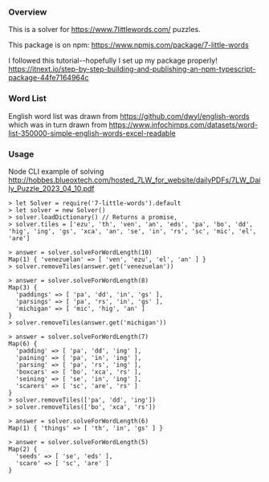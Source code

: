 ### Overview
This is a solver for https://www.7littlewords.com/ puzzles.

This package is on npm:
https://www.npmjs.com/package/7-little-words

I followed this tutorial--hopefully I set up my package properly!
https://itnext.io/step-by-step-building-and-publishing-an-npm-typescript-package-44fe7164964c

### Word List
English word list was drawn from https://github.com/dwyl/english-words which was in turn drawn from https://www.infochimps.com/datasets/word-list-350000-simple-english-words-excel-readable


### Usage
Node CLI example of solving http://hobbes.blueoxtech.com/hosted_7LW_for_website/dailyPDFs/7LW_Daily_Puzzle_2023_04_10.pdf
```
> let Solver = require('7-little-words').default
> let solver = new Solver()
> solver.loadDictionary() // Returns a promise, 
> solver.tiles = ['ezu', 'th', 'ven', 'an', 'eds', 'pa', 'bo', 'dd', 'hig', 'ing', 'gs', 'xca', 'an', 'se', 'in', 'rs', 'sc', 'mic', 'el', 'are']

> answer = solver.solveForWordLength(10)
Map(1) { 'venezuelan' => [ 'ven', 'ezu', 'el', 'an' ] }
> solver.removeTiles(answer.get('venezuelan'))

> answer = solver.solveForWordLength(8)
Map(3) {
  'paddings' => [ 'pa', 'dd', 'in', 'gs' ],
  'parsings' => [ 'pa', 'rs', 'in', 'gs' ],
  'michigan' => [ 'mic', 'hig', 'an' ]
}
> solver.removeTiles(answer.get('michigan'))

> answer = solver.solveForWordLength(7)
Map(6) {
  'padding' => [ 'pa', 'dd', 'ing' ],
  'paining' => [ 'pa', 'in', 'ing' ],
  'parsing' => [ 'pa', 'rs', 'ing' ],
  'boxcars' => [ 'bo', 'xca', 'rs' ],
  'seining' => [ 'se', 'in', 'ing' ],
  'scarers' => [ 'sc', 'are', 'rs' ]
}
> solver.removeTiles(['pa', 'dd', 'ing'])
> solver.removeTiles(['bo', 'xca', 'rs'])

> answer = solver.solveForWordLength(6)
Map(1) { 'things' => [ 'th', 'in', 'gs' ] }

> answer = solver.solveForWordLength(5)
Map(2) { 
  'seeds' => [ 'se', 'eds' ], 
  'scare' => [ 'sc', 'are' ] 
}
```